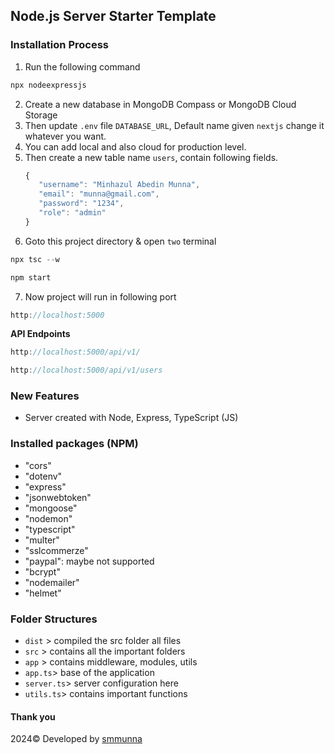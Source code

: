 ## Node.js Server Starter Template

### Installation Process
1. Run the following command
```javascript
npx nodeexpressjs
```
2. Create a new database in MongoDB Compass or MongoDB Cloud Storage
3. Then update `.env` file `DATABASE_URL`, Default name given `nextjs` change it whatever you want.
4. You can add local and also cloud for production level.
5. Then create a new table name `users`, contain following fields.
   ```javascript
   {
      "username": "Minhazul Abedin Munna",
      "email": "munna@gmail.com",
      "password": "1234",
      "role": "admin"
   }
   ```
6. Goto this project directory & open `two` terminal
```javascript
npx tsc --w
```
```javascript
npm start
```
7. Now project will run in following port
```javascript   
http://localhost:5000
```
**API Endpoints**
```javascript   
http://localhost:5000/api/v1/
```
```javascript   
http://localhost:5000/api/v1/users
```

### New Features
   - Server created with Node, Express, TypeScript (JS)

### Installed packages (NPM)
   - "cors"
   - "dotenv"
   - "express"
   - "jsonwebtoken"
   - "mongoose"
   - "nodemon"
   - "typescript"
   - "multer"
   - "sslcommerze"
   - "paypal": maybe not supported
   - "bcrypt"
   - "nodemailer"
   - "helmet"

### Folder Structures
   - `dist` > compiled the src folder all files
   - `src` > contains all the important folders
   - `app` > contains middleware, modules, utils
   - `app.ts`> base of the application
   - `server.ts`> server configuration here
   - `utils.ts`> contains important functions


  #### Thank you
  2024&copy; Developed by <a href="https://github.com/smmunna">smmunna</a>